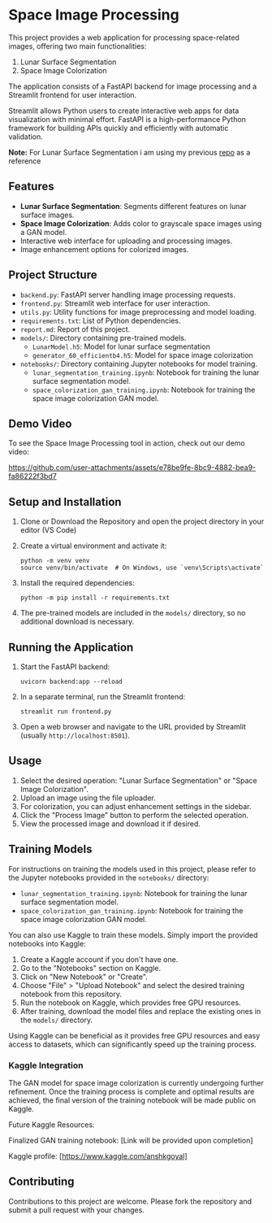 # Space Image Processing

This project provides a web application for processing space-related images, offering two main functionalities:
1. Lunar Surface Segmentation
2. Space Image Colorization

The application consists of a FastAPI backend for image processing and a Streamlit frontend for user interaction.

Streamlit allows Python users to create interactive web apps for data visualization with minimal effort.
FastAPI is a high-performance Python framework for building APIs quickly and efficiently with automatic validation.

**Note:** For Lunar Surface Segmentation i am using my previous [repo](https://github.com/AnshKGoyal/lunar-segmentation-app) as a reference

## Features

- **Lunar Surface Segmentation**: Segments different features on lunar surface images.
- **Space Image Colorization**: Adds color to grayscale space images using a GAN model.
- Interactive web interface for uploading and processing images.
- Image enhancement options for colorized images.

## Project Structure

- `backend.py`: FastAPI server handling image processing requests.
- `frontend.py`: Streamlit web interface for user interaction.
- `utils.py`: Utility functions for image preprocessing and model loading.
- `requirements.txt`: List of Python dependencies.
- `report.md`: Report of this project.
- `models/`: Directory containing pre-trained models.
  - `LunarModel.h5`: Model for lunar surface segmentation
  - `generator_60_efficientb4.h5`: Model for space image colorization
- `notebooks/`: Directory containing Jupyter notebooks for model training.
  - `lunar_segmentation_training.ipynb`: Notebook for training the lunar surface segmentation model.
  - `space_colorization_gan_training.ipynb`: Notebook for training the space image colorization GAN model.

## Demo Video

To see the Space Image Processing tool in action, check out our demo video:


https://github.com/user-attachments/assets/e78be9fe-8bc9-4882-bea9-fa86222f3bd7





## Setup and Installation

1. Clone or Download the Repository and open the project directory in your editor (VS Code)
   
2. Create a virtual environment and activate it:
   ```
   python -m venv venv
   source venv/bin/activate  # On Windows, use `venv\Scripts\activate`
   ```

3. Install the required dependencies:
   ```
   python -m pip install -r requirements.txt
   ```

4. The pre-trained models are included in the `models/` directory, so no additional download is necessary.

## Running the Application

1. Start the FastAPI backend:
   ```
   uvicorn backend:app --reload
   ```

2. In a separate terminal, run the Streamlit frontend:
   ```
   streamlit run frontend.py
   ```

3. Open a web browser and navigate to the URL provided by Streamlit (usually `http://localhost:8501`).

## Usage

1. Select the desired operation: "Lunar Surface Segmentation" or "Space Image Colorization".
2. Upload an image using the file uploader.
3. For colorization, you can adjust enhancement settings in the sidebar.
4. Click the "Process Image" button to perform the selected operation.
5. View the processed image and download it if desired.

## Training Models

For instructions on training the models used in this project, please refer to the Jupyter notebooks provided in the `notebooks/` directory:

- `lunar_segmentation_training.ipynb`: Notebook for training the lunar surface segmentation model.
- `space_colorization_gan_training.ipynb`: Notebook for training the space image colorization GAN model.

You can also use Kaggle to train these models. Simply import the provided notebooks into Kaggle:

1. Create a Kaggle account if you don't have one.
2. Go to the "Notebooks" section on Kaggle.
3. Click on "New Notebook" or "Create".
4. Choose "File" > "Upload Notebook" and select the desired training notebook from this repository.
5. Run the notebook on Kaggle, which provides free GPU resources.
6. After training, download the model files and replace the existing ones in the `models/` directory.

Using Kaggle can be beneficial as it provides free GPU resources and easy access to datasets, which can significantly speed up the training process.

### Kaggle Integration

The GAN model for space image colorization is currently undergoing further refinement. Once the training process is complete and optimal results are achieved, the final version of the training notebook will be made public on Kaggle.

Future Kaggle Resources:

Finalized GAN training notebook: [Link will be provided upon completion]

Kaggle profile: [https://www.kaggle.com/anshkgoyal]

## Contributing

Contributions to this project are welcome. Please fork the repository and submit a pull request with your changes.
